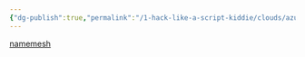```yaml
---
{"dg-publish":true,"permalink":"/1-hack-like-a-script-kiddie/clouds/azure/tool-name-mesh/","noteIcon":"","created":"2025-04-15T14:11:19.597-04:00"}
---
```




















[namemesh](https://gist.github.com/superkojiman/11076951)
